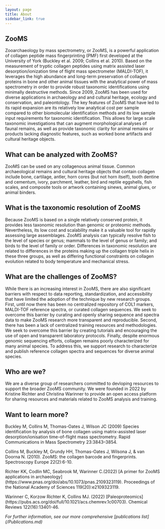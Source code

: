 ```yaml
---
layout: page
title: About
sidebar_link: true
---
```


<h2>ZooMS</h2>
<p>
Zooarchaeology by mass spectrometry, or ZooMS, is a powerful application of collagen peptide mass fingerprinting (PMF) first developed at the University of York (Buckley et al. 2009; Collins et al. 2010). Based on the measurement of tryptic collagen peptides using matrix assisted laser desorption/ionization time of flight mass spectrometer (MALDI-TOF), it leverages the high abundance and long-term preservation of collagen proteins in bone and other animal tissues with the analytical power of mass spectrometry in order to provide robust taxonomic identifications using minimally destructive methods. Since 2009, ZooMS has been used for diverse applications in archaeology and and cultural heritage, ecology and conservation, and paleontology. The key features of ZooMS that have led to its rapid expansion are its relatively low analytical cost per sample compared to other biomolecular identification methods and its low sample input requirements for taxonomic identification. This allows for large scale taxonomic investigations that can augment morphological analyses of faunal remains, as well as provide taxonomic clarity for animal remains or products lacking diagnostic features, such as worked bone artifacts and cultural heritage objects.
  </p>
<h2>What can be analyzed with ZooMS?</h2>
<p>
  ZooMS can be used on any collagenous animal tissue. Common archaeological remains and cultural heritage objects that contain collagen include bone, cartilage, antler, horn cores (but not horn itself), tooth dentine and cementum, ivory, parchment, leather, bird and reptile eggshells, fish scales, and composite tools or artwork containing sinews, animal glues, or animal binders.
</p>
<h2>What is the taxonomic resolution of ZooMS</h2>
<p>
  Because ZooMS is based on a single relatively conserved protein, it provides less taxonomic resolution than genomic or proteomic methods. Nevertheless, its low cost and scalability make it a valuable tool for rapidly assessing large assemblages. ZooMS analysis can typically resolve fish to the level of species or genus; mammals to the level of genus or family; and birds to the level of family or order. Differences in taxonomic resolution are related to differences in the proteins making up the collagen triple helix in these three groups, as well as differing functional constraints on collagen evolution related to body temperature and mechanical stress.
</p>
<h2>What are the challenges of ZooMS?</h2>
<p>
  While there is an increasing interest in ZooMS, there are also significant barriers with respect to data reporting, standardization, and accessibility that have limited the adoption of the technique by new research groups. First, until now there has been no centralized repository of COL1 markers, MALDI-TOF reference spectra, or curated collagen sequences. We seek to overcome this barrier by curating and openly sharing sequence and spectra data to make ZooMS research more transparent and reproducible. Second, there has been a lack of centralized training resources and methodologies. We seek to overcome this barrier by creating tutorials and encouraging the use of open and transparent laboratory protocols. Finally, despite enormous genomic sequencing efforts, collagen remains poorly characterized for many animal species. To address this, we support research to characterize and publish reference collagen spectra and sequences for diverse animal species. 
</p>
<h2>Who are we?</h2>
<p>
  We are a diverse group of researchers committed to devloping resources to support the broader ZooMS community. We were founded in 2022 by Kristine Richter and Christina Warinner to provide an open access platform for sharing resources and materials related to ZooMS analysis and training. 
</p>
<h2>Want to learn more?</h2>
<p>
Buckley M, Collins M, Thomas-Oates J, Wilson JC (2009) Species identification by analysis of bone collagen using matrix-assisted laser desorption/ionisation time-of-flight mass spectrometry. Rapid Communications in Mass Spectrometry 23:3843–3854.
</p>
<p>
Collins M, Buckley M, Grundy HH, Thomas-Oates J, Wilsona J, & van Doorna N. (2010). ZooMS: the collagen barcode and fingerprints. Spectroscopy Europe 22(2):6-10. 
</p>
<p>
Richter KK, Codlin MC, Seabrook M, Warinner C.(2022) [A primer for ZooMS applications in archaeology](https://www.pnas.org/doi/abs/10.1073/pnas.2109323119). Proceedings of the National Academy of Sciences 119(20):e2109323119.
</p>
<p>
Warinner C, Korzow Richter K, Collins MJ. (2022) [Paleoproteomics](https://pubs.acs.org/doi/full/10.1021/acs.chemrev.1c00703). Chemical Reviews 122(16):13401-46.
</p>
<i>For further information, see our more comprehensive [publications list](/Publications.md)</i>
